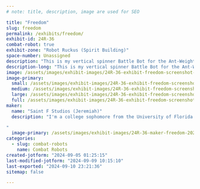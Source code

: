 ```yaml
---
# note: title, description, image are used for SEO

title: "Freedom"
slug: freedom
permalink: /exhibits/freedom/
exhibit-id: 24R-36
combat-robot: true
exhibit-zone: "Robot Ruckus (Spirit Building)"
space-number: Unassigned
description: "This is my vertical spinner Battle Bot for the Ant-Weight Pro bracket."
description-long: "This is my vertical spinner Battle Bot for the Ant-Weight Pro bracket. It's chassis is 3D printed and made from PolyMax PLA (Super-Strong). It uses a standard Brushless motor to spin the weapon and uses DC motors for it's drive. I'm controlling it with a Fly sky Rc remote and receiver. It's pretty durable and agile on account of small size but it lacks amour on the top."
image: /assets/images/exhibit-images/24R-36-exhibit-freedom-screenshot-2024-08-21-100431-large.png
image-primary: 
  small: /assets/images/exhibit-images/24R-36-exhibit-freedom-screenshot-2024-08-21-100431-small.png
  medium: /assets/images/exhibit-images/24R-36-exhibit-freedom-screenshot-2024-08-21-100431-medium.png
  large: /assets/images/exhibit-images/24R-36-exhibit-freedom-screenshot-2024-08-21-100431-large.png
  full: /assets/images/exhibit-images/24R-36-exhibit-freedom-screenshot-2024-08-21-100431-full.png
maker: 
  name: "Saint F Studios (Jeremiah)"
  description: "I'm a college sophomore from the University of Florida who's super passionate about Battle robotics. I enjoy combining creativity with innovation to develop new ideas, especially when those ideas include destroying competition!!

"
  image-primary: /assets/images/exhibit-images/24R-36-maker-freedom-20240419-194557-medium.jpg
categories: 
  - slug: combat-robots
    name: Combat Robots
created-jotform: "2024-09-05 01:25:15"
last-modified-jotform: "2024-09-09 10:15:10"
last-exported: "2024-09-10 23:21:36"
sitemap: false

---
```

